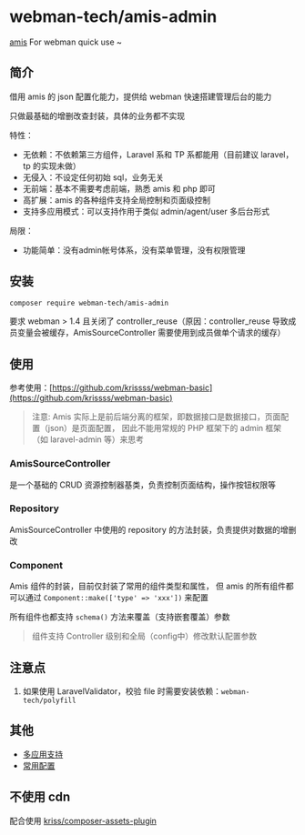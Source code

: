 # webman-tech/amis-admin

[amis](https://github.com/baidu/amis) For webman quick use ~

## 简介

借用 amis 的 json 配置化能力，提供给 webman 快速搭建管理后台的能力

只做最基础的增删改查封装，具体的业务都不实现

特性：

- 无依赖：不依赖第三方组件，Laravel 系和 TP 系都能用（目前建议 laravel，tp 的实现未做）
- 无侵入：不设定任何初始 sql，业务无关
- 无前端：基本不需要考虑前端，熟悉 amis 和 php 即可
- 高扩展：amis 的各种组件支持全局控制和页面级控制
- 支持多应用模式：可以支持作用于类似 admin/agent/user 多后台形式

局限：

- 功能简单：没有admin帐号体系，没有菜单管理，没有权限管理

## 安装

```bash
composer require webman-tech/amis-admin
```

要求 webman > 1.4 且关闭了 controller_reuse（原因：controller_reuse 导致成员变量会被缓存，AmisSourceController 需要使用到成员做单个请求的缓存）

## 使用

参考使用：[https://github.com/krissss/webman-basic](https://github.com/krissss/webman-basic)

> 注意: Amis 实际上是前后端分离的框架，即数据接口是数据接口，页面配置（json）是页面配置， 因此不能用常规的 PHP 框架下的 admin 框架（如 laravel-admin 等）来思考

### AmisSourceController

是一个基础的 CRUD 资源控制器基类，负责控制页面结构，操作按钮权限等

### Repository

AmisSourceController 中使用的 repository 的方法封装，负责提供对数据的增删改

### Component

Amis 组件的封装，目前仅封装了常用的组件类型和属性， 但 amis 的所有组件都可以通过 `Component::make(['type' => 'xxx'])` 来配置

所有组件也都支持 `schema()` 方法来覆盖（支持嵌套覆盖）参数

> 组件支持 Controller 级别和全局（config中）修改默认配置参数

## 注意点

1. 如果使用 LaravelValidator，校验 file 时需要安装依赖：`webman-tech/polyfill`

## 其他

- [多应用支持](./docs/multi_app.md)
- [常用配置](./docs/common_usage.md)

## 不使用 cdn

配合使用 [kriss/composer-assets-plugin](https://github.com/krissss/composer-assets-plugin)

